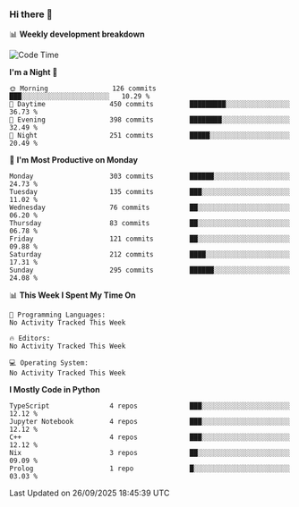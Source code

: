 ### Hi there 👋

📊 **Weekly development breakdown**
<!--START_SECTION:waka-->
![Code Time](http://img.shields.io/badge/Code%20Time-394%20hrs%2055%20mins-blue)

**I'm a Night 🦉** 

```text
🌞 Morning                126 commits         ███░░░░░░░░░░░░░░░░░░░░░░   10.29 % 
🌆 Daytime                450 commits         █████████░░░░░░░░░░░░░░░░   36.73 % 
🌃 Evening                398 commits         ████████░░░░░░░░░░░░░░░░░   32.49 % 
🌙 Night                  251 commits         █████░░░░░░░░░░░░░░░░░░░░   20.49 % 
```
📅 **I'm Most Productive on Monday** 

```text
Monday                   303 commits         ██████░░░░░░░░░░░░░░░░░░░   24.73 % 
Tuesday                  135 commits         ███░░░░░░░░░░░░░░░░░░░░░░   11.02 % 
Wednesday                76 commits          ██░░░░░░░░░░░░░░░░░░░░░░░   06.20 % 
Thursday                 83 commits          ██░░░░░░░░░░░░░░░░░░░░░░░   06.78 % 
Friday                   121 commits         ██░░░░░░░░░░░░░░░░░░░░░░░   09.88 % 
Saturday                 212 commits         ████░░░░░░░░░░░░░░░░░░░░░   17.31 % 
Sunday                   295 commits         ██████░░░░░░░░░░░░░░░░░░░   24.08 % 
```


📊 **This Week I Spent My Time On** 

```text
💬 Programming Languages: 
No Activity Tracked This Week

🔥 Editors: 
No Activity Tracked This Week

💻 Operating System: 
No Activity Tracked This Week
```

**I Mostly Code in Python** 

```text
TypeScript               4 repos             ███░░░░░░░░░░░░░░░░░░░░░░   12.12 % 
Jupyter Notebook         4 repos             ███░░░░░░░░░░░░░░░░░░░░░░   12.12 % 
C++                      4 repos             ███░░░░░░░░░░░░░░░░░░░░░░   12.12 % 
Nix                      3 repos             ██░░░░░░░░░░░░░░░░░░░░░░░   09.09 % 
Prolog                   1 repo              █░░░░░░░░░░░░░░░░░░░░░░░░   03.03 % 
```




 Last Updated on 26/09/2025 18:45:39 UTC
<!--END_SECTION:waka-->
<!--
**R-enanVieira/R-enanVieira** is a ✨ _special_ ✨ repository because its `README.md` (this file) appears on your GitHub profile.

Here are some ideas to get you started:

- 🔭 I’m currently working on ...
- 🌱 I’m currently learning ...
- 👯 I’m looking to collaborate on ...
- 🤔 I’m looking for help with ...
- 💬 Ask me about ...
- 📫 How to reach me: ...
- 😄 Pronouns: ...
- ⚡ Fun fact: ...
-->
